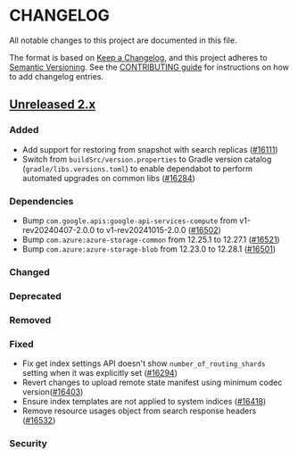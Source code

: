 # CHANGELOG
All notable changes to this project are documented in this file.

The format is based on [Keep a Changelog](https://keepachangelog.com/en/1.0.0/), and this project adheres to [Semantic Versioning](https://semver.org/spec/v2.0.0.html). See the [CONTRIBUTING guide](./CONTRIBUTING.md#Changelog) for instructions on how to add changelog entries.

## [Unreleased 2.x]
### Added
- Add support for restoring from snapshot with search replicas ([#16111](https://github.com/opensearch-project/OpenSearch/pull/16111))
- Switch from `buildSrc/version.properties` to Gradle version catalog (`gradle/libs.versions.toml`) to enable dependabot to perform automated upgrades on common libs ([#16284](https://github.com/opensearch-project/OpenSearch/pull/16284))

### Dependencies
- Bump `com.google.apis:google-api-services-compute` from v1-rev20240407-2.0.0 to v1-rev20241015-2.0.0 ([#16502](https://github.com/opensearch-project/OpenSearch/pull/16502))
- Bump `com.azure:azure-storage-common` from 12.25.1 to 12.27.1 ([#16521](https://github.com/opensearch-project/OpenSearch/pull/16521))
- Bump `com.azure:azure-storage-blob` from 12.23.0 to 12.28.1 ([#16501](https://github.com/opensearch-project/OpenSearch/pull/16501))

### Changed

### Deprecated

### Removed

### Fixed
- Fix get index settings API doesn't show `number_of_routing_shards` setting when it was explicitly set ([#16294](https://github.com/opensearch-project/OpenSearch/pull/16294))
- Revert changes to upload remote state manifest using minimum codec version([#16403](https://github.com/opensearch-project/OpenSearch/pull/16403))
- Ensure index templates are not applied to system indices ([#16418](https://github.com/opensearch-project/OpenSearch/pull/16418))
- Remove resource usages object from search response headers ([#16532](https://github.com/opensearch-project/OpenSearch/pull/16532))

### Security

[Unreleased 2.x]: https://github.com/opensearch-project/OpenSearch/compare/2.18...2.x
